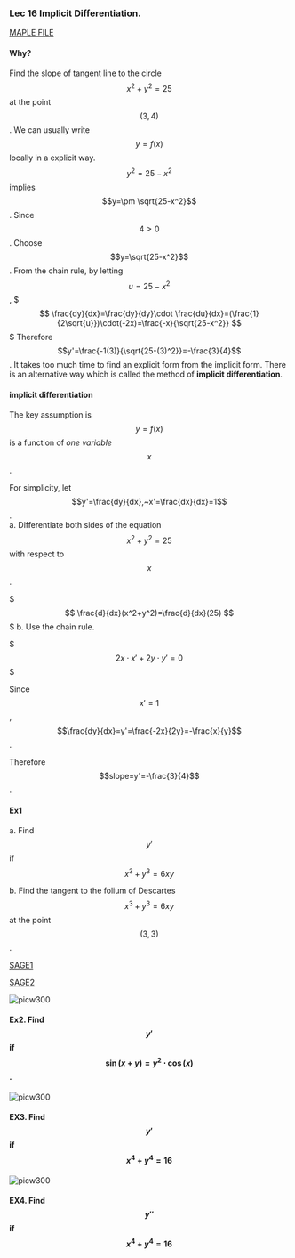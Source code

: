### Lec 16 Implicit Differentiation.

[MAPLE FILE](https://piazza.com/class_profile/get_resource/i4w7v2qzpw43ey/i6r5yh2z9z25n5)

#### Why?

Find the slope of tangent line to the circle $$x^2+y^2=25$$ at the point $$(3,4)$$.
We can usually write $$y=f(x)$$ locally in a explicit way.
$$ y^2=25-x^2$$ implies $$y=\pm \sqrt{25-x^2}$$. Since $$4>0$$. Choose
$$y=\sqrt{25-x^2}$$.
From the chain rule, by letting $$u=25-x^2$$,
$$$
\frac{dy}{dx}=\frac{dy}{dy}\cdot \frac{du}{dx}=(\frac{1}{2\sqrt{u}})\cdot(-2x)=\frac{-x}{\sqrt{25-x^2}}
$$$
Therefore $$y'=\frac{-1(3)}{\sqrt{25-(3)^2}}=-\frac{3}{4}$$.
It takes too much time to find an explicit form from the implicit form.
There is an alternative way which is called the method of **implicit differentiation**.

#### implicit differentiation

The key assumption is $$y=f(x)$$ is a function of  *one variable* $$x$$.

For simplicity, let $$y'=\frac{dy}{dx},~x'=\frac{dx}{dx}=1$$.
<br>
a. Differentiate both sides of the equation $$x^2+y^2=25$$ with respect to $$x$$.

$$$
\frac{d}{dx}(x^2+y^2)=\frac{d}{dx}(25)
$$$
b. Use the chain rule.

$$$
2x\cdot x'+2y\cdot y'=0
$$$

Since $$x'=1$$, $$\frac{dy}{dx}=y'=\frac{-2x}{2y}=-\frac{x}{y}$$.

Therefore $$slope=y'=-\frac{3}{4}$$.

#### Ex1
a. Find $$y'$$ if $$x^3+y^3=6xy$$


b. Find the tangent to the folium of Descartes $$x^3+y^3=6xy$$ at the point $$(3,3)$$.

[SAGE1](https://sagecell.sagemath.org/?z=eJxL06jQqdRUsFWoiDPWrowz1jXTqtCq5OXKzC3IyUzOLIkvyMkv0UjTUdDQNdQxUdCEMBRMNDV5uQAMzQ-M&lang=sage)

[SAGE2](https://sagecell.sagemath.org/?z=eJyrtE0rzUsuyczP01CvVNep0OTlKknNLbBNyUxL06iIM9aujDPWNdOq0KoEyhTn55SlKmiAFOiAFVRqAkUB43wUwA==&lang=sage)

![picw300](https://cloud.githubusercontent.com/assets/10469752/6434154/7be20758-c050-11e4-8dda-db678cc48203.png)


#### Ex2. Find $$y'$$ if $$\sin(x+y)=y^2\cdot \cos(x)$$.

![picw300](https://cloud.githubusercontent.com/assets/10469752/6434173/f8649c32-c050-11e4-807a-5819fbbb754b.png)

#### EX3. Find $$y'$$ if $$x^4+y^4=16$$

![picw300](https://cloud.githubusercontent.com/assets/10469752/6434177/06435208-c051-11e4-95b0-c4564745c819.png)

#### EX4. Find $$y''$$ if $$x^4+y^4=16$$








